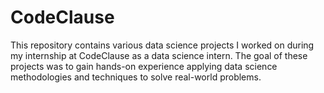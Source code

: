 # CodeClause
This repository contains various data science projects I worked on during my internship at CodeClause as a data science intern.  The goal of these projects was to gain hands-on experience applying data science methodologies and techniques to solve real-world problems.

